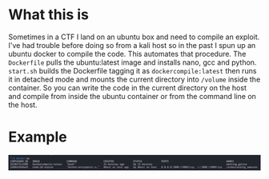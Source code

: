 # What this is

Sometimes in a CTF I land on an ubuntu box and need to compile an exploit. I've had trouble before doing so from a kali host so in the past I spun up an ubuntu docker to compile the code. This automates that procedure. The `Dockerfile` pulls the ubuntu:latest image and installs nano, gcc and python. `start.sh` builds the Dockerfile tagging it as `dockercompile:latest` then runs it in detached mode and mounts the current directory into `/volume` inside the container. So you can write the code in the current directory on the host and compile from inside the ubuntu container or from the command line on the host.

# Example

<img src="images/dockerps.png">
